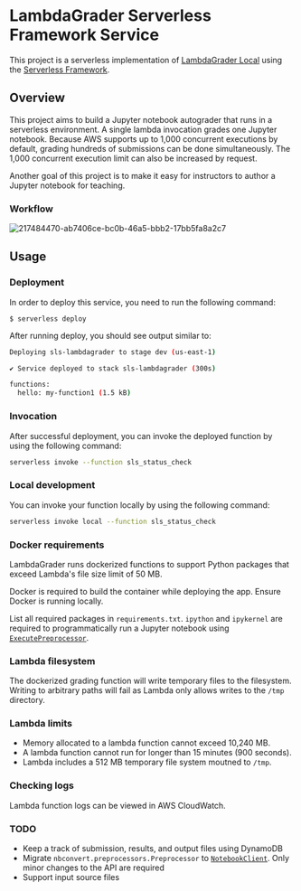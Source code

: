 # LambdaGrader Serverless Framework Service

This project is a serverless implementation of [LambdaGrader Local](https://github.com/subwaymatch/lambdagrader) using the [Serverless Framework](https://www.serverless.com/).

## Overview

This project aims to build a Jupyter notebook autograder that runs in a serverless environment. A single lambda invocation grades one Jupyter notebook. Because AWS supports up to 1,000 concurrent executions by default, grading hundreds of submissions can be done simultaneously. The 1,000 concurrent execution limit can also be increased by request.

Another goal of this project is to make it easy for instructors to author a Jupyter notebook for teaching.

### Workflow

![217484470-ab7406ce-bc0b-46a5-bbb2-17bb5fa8a2c7](https://user-images.githubusercontent.com/1064036/221693208-dce4db28-0865-4520-91f1-684c3954f84a.png)


## Usage

### Deployment

In order to deploy this service, you need to run the following command:

```
$ serverless deploy
```

After running deploy, you should see output similar to:

```bash
Deploying sls-lambdagrader to stage dev (us-east-1)

✔ Service deployed to stack sls-lambdagrader (300s)

functions:
  hello: my-function1 (1.5 kB)
```

### Invocation

After successful deployment, you can invoke the deployed function by using the following command:

```bash
serverless invoke --function sls_status_check
```

### Local development

You can invoke your function locally by using the following command:

```bash
serverless invoke local --function sls_status_check
```

### Docker requirements

LambdaGrader runs dockerized functions to support Python packages that exceed Lambda's file size limit of 50 MB.

Docker is required to build the container while deploying the app. Ensure Docker is running locally.

List all required packages in `requirements.txt`. `ipython` and `ipykernel` are required to programmatically run a Jupyter notebook using [`ExecutePreprocessor`](https://nbconvert.readthedocs.io/en/latest/api/preprocessors.html).

### Lambda filesystem

The dockerized grading function will write temporary files to the filesystem. Writing to arbitrary paths will fail as Lambda only allows writes to the `/tmp` directory.

### Lambda limits

- Memory allocated to a lambda function cannot exceed 10,240 MB.
- A lambda function cannot run for longer than 15 minutes (900 seconds).
- Lambda includes a 512 MB temporary file system moutned to `/tmp`.

### Checking logs

Lambda function logs can be viewed in AWS CloudWatch.

### TODO

- Keep a track of submission, results, and output files using DynamoDB
- Migrate `nbconvert.preprocessors.Preprocessor` to [`NotebookClient`](https://nbclient.readthedocs.io/en/latest/client.html). Only minor changes to the API are required
- Support input source files
